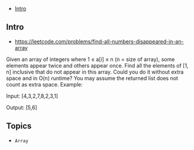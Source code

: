 - [Intro](#intro)

## Intro

- https://leetcode.com/problems/find-all-numbers-disappeared-in-an-array

Given an array of integers where 1 ≤ a[i] ≤ n (n = size of array), some elements appear twice and others appear once.
Find all the elements of [1, n] inclusive that do not appear in this array.
Could you do it without extra space and in O(n) runtime? You may assume the returned list does not count as extra space.
Example:

Input:
[4,3,2,7,8,2,3,1]

Output:
[5,6]



## Topics

- `Array`


